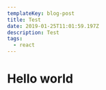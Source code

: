 ```yaml
---
templateKey: blog-post
title: Test
date: 2019-01-25T11:01:59.197Z
description: Test
tags:
  - react
---
```

# Hello world
